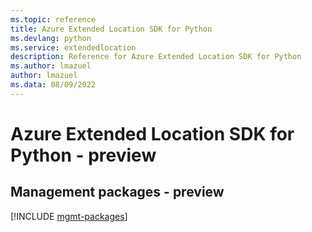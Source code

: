 ```yaml
---
ms.topic: reference
title: Azure Extended Location SDK for Python
ms.devlang: python
ms.service: extendedlocation
description: Reference for Azure Extended Location SDK for Python
ms.author: lmazuel
author: lmazuel
ms.data: 08/09/2022
---
```

# Azure Extended Location SDK for Python - preview

## Management packages - preview
[!INCLUDE [mgmt-packages](extended-location-mgmt-index.md)]
